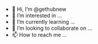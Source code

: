 - 👋 Hi, I’m @gethubnew
- 👀 I’m interested in ...
- 🌱 I’m currently learning ...
- 💞️ I’m looking to collaborate on ...
- 📫 How to reach me ...

<!---
gethubnew/gethubnew is a ✨ special ✨ repository because its `README.md` (this file) appears on your GitHub profile.
You can click the Preview link to take a look at your changes.
--->

